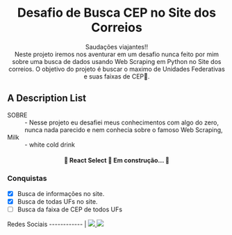 <h1 align="center">Desafio de Busca CEP no Site dos Correios</h1>

<p align="center">Saudações viajantes!!</br> Neste projeto iremos nos aventurar em um desafio nunca feito por mim sobre uma busca de dados usando Web Scraping em Python no Site dos correios. O objetivo do projeto é buscar o maximo de Unidades Federativas e suas faixas de CEP🚀.</p>

<h2>A Description List</h2>

<dl>
  <dt>SOBRE</dt>
  <dd>- Nesse projeto eu desafiei meus conhecimentos com algo do zero, nunca nada parecido e nem conhecia sobre o famoso Web Scraping, </dd>
  <dt>Milk</dt>
  <dd>- white cold drink</dd>
</dl>


<h4 align="center"> 
	🚧  React Select 🚀 Em construção...  🚧
</h4>

### Conquistas

- [x] Busca de informações no site.
- [x] Busca de todas UFs no site.
- [ ] Busca da faixa de CEP de todos UFs

Redes Sociais
------------ |
<a href="https://www.instagram.com/alysonvieira88/"><img src="https://img.shields.io/badge/Instagram-E4405F?style=for-the-badge&logo=instagram&logoColor=white" />
<a href="https://www.linkedin.com/in/alyson-mendon%C3%A7a-vieira-330551181/"><img src="https://img.shields.io/badge/LinkedIn-0077B5?style=for-the-badge&logo=linkedin&logoColor=white" />


